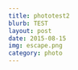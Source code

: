 ```yaml
---
title: phototest2
blurb: TEST
layout: post
date: 2015-08-15
img: escape.png
category: photo
---
```

